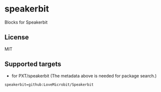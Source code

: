 # speakerbit

Blocks for Speakerbit

## License

MIT

## Supported targets

* for PXT/speakerbit
(The metadata above is needed for package search.)

```package
speakerbit=github:LoveMicrobit/Speakerbit
```

